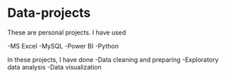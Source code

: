 # Data-projects
These are personal projects. I have used

-MS Excel
-MySQL
-Power BI
-Python

In these projects, I have done 
-Data cleaning and preparing
-Exploratory data analysis
-Data visualization

